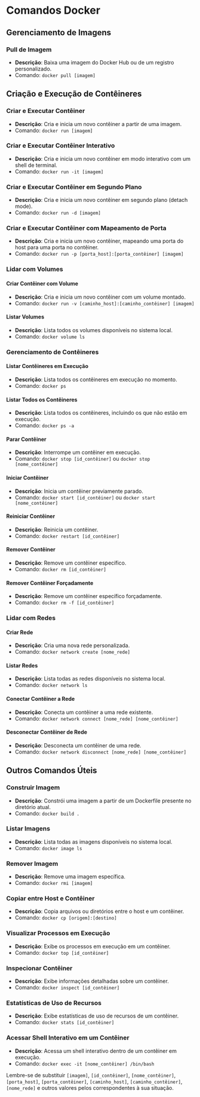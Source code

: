 
# Comandos Docker

## Gerenciamento de Imagens

### Pull de Imagem

- **Descrição**: Baixa uma imagem do Docker Hub ou de um registro personalizado.
- Comando: `docker pull [imagem]`

## Criação e Execução de Contêineres

### Criar e Executar Contêiner

- **Descrição**: Cria e inicia um novo contêiner a partir de uma imagem.
- Comando: `docker run [imagem]`

### Criar e Executar Contêiner Interativo

- **Descrição**: Cria e inicia um novo contêiner em modo interativo com um shell de terminal.
- Comando: `docker run -it [imagem]`

### Criar e Executar Contêiner em Segundo Plano

- **Descrição**: Cria e inicia um novo contêiner em segundo plano (detach mode).
- Comando: `docker run -d [imagem]`

### Criar e Executar Contêiner com Mapeamento de Porta

- **Descrição**: Cria e inicia um novo contêiner, mapeando uma porta do host para uma porta no contêiner.
- Comando: `docker run -p [porta_host]:[porta_contêiner] [imagem]`

### Lidar com Volumes

#### Criar Contêiner com Volume

- **Descrição**: Cria e inicia um novo contêiner com um volume montado.
- Comando: `docker run -v [caminho_host]:[caminho_contêiner] [imagem]`

#### Listar Volumes

- **Descrição**: Lista todos os volumes disponíveis no sistema local.
- Comando: `docker volume ls`

### Gerenciamento de Contêineres

#### Listar Contêineres em Execução

- **Descrição**: Lista todos os contêineres em execução no momento.
- Comando: `docker ps`

#### Listar Todos os Contêineres

- **Descrição**: Lista todos os contêineres, incluindo os que não estão em execução.
- Comando: `docker ps -a`

#### Parar Contêiner

- **Descrição**: Interrompe um contêiner em execução.
- Comando: `docker stop [id_contêiner]` ou `docker stop [nome_contêiner]`

#### Iniciar Contêiner

- **Descrição**: Inicia um contêiner previamente parado.
- Comando: `docker start [id_contêiner]` ou `docker start [nome_contêiner]`

#### Reiniciar Contêiner

- **Descrição**: Reinicia um contêiner.
- Comando: `docker restart [id_contêiner]`

#### Remover Contêiner

- **Descrição**: Remove um contêiner específico.
- Comando: `docker rm [id_contêiner]`

#### Remover Contêiner Forçadamente

- **Descrição**: Remove um contêiner específico forçadamente.
- Comando: `docker rm -f [id_contêiner]`

### Lidar com Redes

#### Criar Rede

- **Descrição**: Cria uma nova rede personalizada.
- Comando: `docker network create [nome_rede]`

#### Listar Redes

- **Descrição**: Lista todas as redes disponíveis no sistema local.
- Comando: `docker network ls`

#### Conectar Contêiner a Rede

- **Descrição**: Conecta um contêiner a uma rede existente.
- Comando: `docker network connect [nome_rede] [nome_contêiner]`

#### Desconectar Contêiner de Rede

- **Descrição**: Desconecta um contêiner de uma rede.
- Comando: `docker network disconnect [nome_rede] [nome_contêiner]`

## Outros Comandos Úteis

### Construir Imagem

- **Descrição**: Constrói uma imagem a partir de um Dockerfile presente no diretório atual.
- Comando: `docker build .`

### Listar Imagens

- **Descrição**: Lista todas as imagens disponíveis no sistema local.
- Comando: `docker image ls`

### Remover Imagem

- **Descrição**: Remove uma imagem específica.
- Comando: `docker rmi [imagem]`

### Copiar entre Host e Contêiner

- **Descrição**: Copia arquivos ou diretórios entre o host e um contêiner.
- Comando: `docker cp [origem]:[destino]`

### Visualizar Processos em Execução

- **Descrição**: Exibe os processos em execução em um contêiner.
- Comando: `docker top [id_contêiner]`

### Inspecionar Contêiner

- **Descrição**: Exibe informações detalhadas sobre um contêiner.
- Comando: `docker inspect [id_contêiner]`

### Estatísticas de Uso de Recursos

- **Descrição**: Exibe estatísticas de uso de recursos de um contêiner.
- Comando: `docker stats [id_contêiner]`

### Acessar Shell Interativo em um Contêiner

- **Descrição**: Acessa um shell interativo dentro de um contêiner em execução.
- Comando: `docker exec -it [nome_contêiner] /bin/bash`

Lembre-se de substituir `[imagem]`, `[id_contêiner]`, `[nome_contêiner]`, `[porta_host]`, `[porta_contêiner]`, `[caminho_host]`, `[caminho_contêiner]`, `[nome_rede]` e outros valores pelos correspondentes à sua situação.
